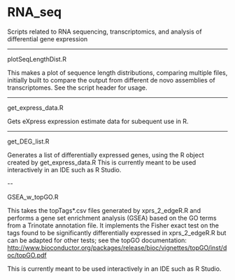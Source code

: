 RNA_seq
=======

Scripts related to RNA sequencing, transcriptomics, and analysis of differential gene expression

---

plotSeqLengthDist.R

This makes a plot of sequence length distributions, comparing multiple files, initially built to compare the output from different de novo assemblies of transcriptomes.  See the script header for usage.

---

get_express_data.R 

Gets eXpress expression estimate data for subequent use in R.

---

get_DEG_list.R

Generates a list of differentially expressed genes, using the R object created by get_express_data.R  This is currently meant to be used interactively in an IDE such as R Studio.

--

GSEA_w_topGO.R

This takes the topTags*.csv files generated by xprs_2_edgeR.R and performs a gene set enrichment analysis (GSEA) based on the GO terms from a Trinotate annotation file.  It implements the Fisher exact test on the tags found to be significantly differentially expressed in xprs_2_edgeR.R but can be adapted for other tests; see the topGO documentation:
http://www.bioconductor.org/packages/release/bioc/vignettes/topGO/inst/doc/topGO.pdf

This is currently meant to be used interactively in an IDE such as R Studio.
